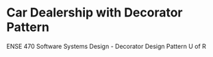 # Car Dealership with Decorator Pattern
ENSE 470 Software Systems Design - Decorator Design Pattern U of R
